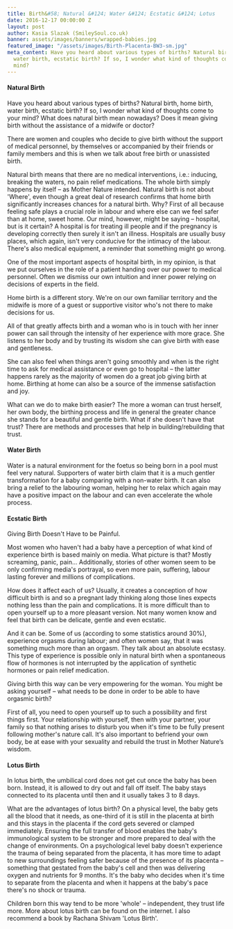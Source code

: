 ```yaml
---
title: Birth&#58; Natural &#124; Water &#124; Ecstatic &#124; Lotus
date: 2016-12-17 00:00:00 Z
layout: post
author: Kasia Slazak (SmileySoul.co.uk)
banner: assets/images/banners/wrapped-babies.jpg
featured_image: "/assets/images/Birth-Placenta-BW3-sm.jpg"
meta_content: Have you heard about various types of births? Natural birth, home birth,
  water birth, ecstatic birth? If so, I wonder what kind of thoughts come to your
  mind?
---
```


#### Natural Birth

Have you heard about various types of births? Natural birth, home birth, water birth, ecstatic birth? If so, I wonder what kind of thoughts come to your mind? What does natural birth mean nowadays? Does it mean giving birth without the assistance of a midwife or doctor?

There are women and couples who decide to give birth without the support of medical personnel, by themselves or accompanied by their friends or family members and this is when we talk about free birth or unassisted birth.

Natural birth means that there are no medical interventions, i.e.: inducing, breaking the waters, no pain relief medications. The whole birth simply happens by itself – as Mother Nature intended. Natural birth is not about 'Where', even though a great deal of research confirms that home birth significantly increases chances for a natural birth. Why? First of all because feeling safe plays a crucial role in labour and where else can we feel safer than at home, sweet home. Our mind, however, might be saying – hospital, but is it certain? A hospital is for treating ill people and if the pregnancy is developing correctly then surely it isn't an illness. Hospitals are usually busy places, which again, isn't very conducive for the intimacy of the labour. There's also medical equipment, a reminder that something might go wrong.

One of the most important aspects of hospital birth, in my opinion, is that we put ourselves in the role of a patient handing over our power to medical personnel. Often we dismiss our own intuition and inner power relying on decisions of experts in the field.

Home birth is a different story. We're on our own familiar territory and the midwife is more of a guest or supportive visitor who's not there to make decisions for us.

All of that greatly affects birth and a woman who is in touch with her inner power can sail through the intensity of her experience with more grace. She listens to her body and by trusting its wisdom she can give birth with ease and gentleness.

She can also feel when things aren't going smoothly and when is the right time to ask for medical assistance or even go to hospital – the latter happens rarely as the majority of women do a great job giving birth at home. Birthing at home can also be a source of the immense satisfaction and joy.

What can we do to make birth easier? The more a woman can trust herself, her own body, the birthing process and life in general the greater chance she stands for a beautiful and gentle birth. What if she doesn't have that trust? There are methods and processes that help in building/rebuilding that trust.

#### Water Birth

Water is a natural environment for the foetus so being born in a pool must feel very natural. Supporters of water birth claim that it is a much gentler transformation for a baby comparing with a non-water birth. It can also bring a relief to the labouring woman, helping her to relax which again may have a positive impact on the labour and can even accelerate the whole process.

#### Ecstatic Birth

Giving Birth Doesn't Have to be Painful.

Most women who haven't had a baby have a perception of what kind of experience birth is based mainly on media. What picture is that? Mostly screaming, panic, pain... Additionally, stories of other women seem to be only confirming media's portrayal, so even more pain, suffering, labour lasting forever and millions of complications.

How does it affect each of us? Usually, it creates a conception of how difficult birth is and so a pregnant lady thinking along those lines expects nothing less than the pain and complications. It is more difficult than to open yourself up to a more pleasant version. Not many women know and feel that birth can be delicate, gentle and even ecstatic.

And it can be. Some of us (according to some statistics around 30%), experience orgasms during labour; and often women say, that it was something much more than an orgasm. They talk about an absolute ecstasy. This type of experience is possible only in natural birth when a spontaneous flow of hormones is not interrupted by the application of synthetic hormones or pain relief medication.

Giving birth this way can be very empowering for the woman. You might be asking yourself – what needs to be done in order to be able to have orgasmic birth? 

First of all, you need to open yourself up to such a possibility and first things first. Your relationship with yourself, then with your partner, your family so that nothing arises to disturb you when it's time to be fully present following mother's nature call. It's also important to befriend your own body, be at ease with your sexuality and rebuild the trust in Mother Nature’s wisdom.

#### Lotus Birth

In lotus birth, the umbilical cord does not get cut once the baby has been born. Instead, it is allowed to dry out and fall off itself. The baby stays connected to its placenta until then and it usually takes 3 to 8 days.

What are the advantages of lotus birth? On a physical level, the baby gets all the blood that it needs, as one-third of it is still in the placenta at birth and this stays in the placenta if the cord gets severed or clamped immediately. Ensuring the full transfer of blood enables the baby's immunological system to be stronger and more prepared to deal with the change of environments. On a psychological level baby doesn't experience the trauma of being separated from the placenta, it has more time to adapt to new surroundings feeling safer because of the presence of its placenta – something that gestated from the baby's cell and then was delivering oxygen and nutrients for 9 months. It's the baby who decides when it's time to separate from the placenta and when it happens at the baby's pace there's no shock or trauma.

Children born this way tend to be more 'whole' – independent, they trust life more. More about lotus birth can be found on the internet. I also recommend a book by Rachana Shivam 'Lotus Birth'.